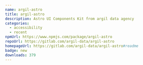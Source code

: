 ```yaml
---
name: argil-astro
title: argil-astro
description: Astro UI Components Kit from argil data agency
categories:
  - accessibility
  - recent
npmUrl: https://www.npmjs.com/package/argil-astro
repoUrl: https://gitlab.com/argil-data/argil-astro
homepageUrl: https://gitlab.com/argil-data/argil-astro#readme
badge: new
downloads: 379
---
```

